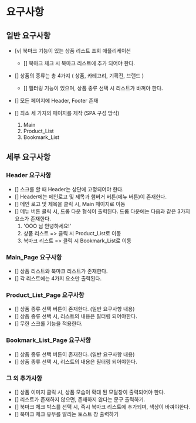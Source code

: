 # 요구사항

## 일반 요구사항

 - [v] 북마크 기능이 있는 상품 리스트 조회 애플리케이션
    - [] 북마크 체크 시 북마크 리스트에 추가 되어야 한다.

- [] 상품의 종류는 총 4가지 ( 상품, 카테고리, 기획전, 브랜드 )
    - [] 필터링 기능이 있으며, 상품 종류 선택 시 리스트가 바껴야 한다.

- [] 모든 페이지에 Header, Footer 존재

- [] 최소 세 가지의 페이지를 제작 (SPA 구성 방식)
    1. Main
    2. Product_List
    3. Bookmark_List


## 세부 요구사항

### Header 요구사항

- [] 스크롤 할 때 Header는 상단에 고정되어야 한다.
- [] Header에는 메인로고 및 제목과 햄버거 버튼(메뉴 버튼)이 존재한다.
- [] 메인 로고 및 제목을 클릭 시, Main 페이지로 이동
- [] 메뉴 버튼 클릭 시, 드롭 다운 형식이 출력된다. 드롭 다운에는 다음과 같은 3가지 요소가 존재한다.
    1. 'OOO 님 안녕하세요!'
    2. 상품 리스트 => 클릭 시 Product_List로 이동
    3. 북마크 리스트 => 클릭 시 Bookmark_List로 이동

### Main_Page 요구사항

- [] 상품 리스트와 북마크 리스트가 존재한다.
- [] 각 리스트에는 4가지 요소만 출력된다.

### Product_List_Page 요구사항

- [] 상품 종류 선택 버튼이 존재한다. (일반 요구사항 내용)
- [] 상품 종류 선택 시, 리스트의 내용은 필터링 되어야한다.
- [] 무한 스크롤 기능을 적용한다.

### Bookmark_List_Page 요구사항

- [] 상품 종류 선택 버튼이 존재한다. (일반 요구사항 내용)
- [] 상품 종류 선택 시, 리스트의 내용은 필터링 되어야한다.


### 그 외 추가사항

- [] 상품 이미지 클릭 시, 상품 모습이 확대 된 모달창이 출력되어야 한다.
- [] 리스트가 존재하지 않으면, 존재하지 않다는 문구 출력하기.
- [] 북마크 체크 박스를 선택 시, 즉시 북마크 리스트에 추가되며, 색상이 바껴야한다.
- [] 북마크 체크 유무를 알리는 토스트 창 출력하기

